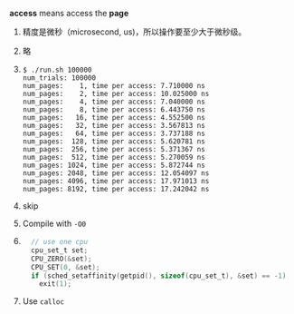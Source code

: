 **access** means access the **page**

1. 精度是微秒（microsecond, us)，所以操作要至少大于微秒级。

2. 略

3. ```
   $ ./run.sh 100000
   num_trials: 100000
   num_pages:    1, time per access: 7.710000 ns
   num_pages:    2, time per access: 10.025000 ns
   num_pages:    4, time per access: 7.040000 ns
   num_pages:    8, time per access: 6.443750 ns
   num_pages:   16, time per access: 4.552500 ns
   num_pages:   32, time per access: 3.567813 ns
   num_pages:   64, time per access: 3.737188 ns
   num_pages:  128, time per access: 5.620781 ns
   num_pages:  256, time per access: 5.371367 ns
   num_pages:  512, time per access: 5.270059 ns
   num_pages: 1024, time per access: 5.872744 ns
   num_pages: 2048, time per access: 12.054097 ns
   num_pages: 4096, time per access: 17.971013 ns
   num_pages: 8192, time per access: 17.242042 ns
   ```

4. skip

5. Compile with `-O0`

6. ```C
     // use one cpu
     cpu_set_t set;
     CPU_ZERO(&set);
     CPU_SET(0, &set);
     if (sched_setaffinity(getpid(), sizeof(cpu_set_t), &set) == -1)
       exit(1);
   
   ```

7. Use `calloc`

